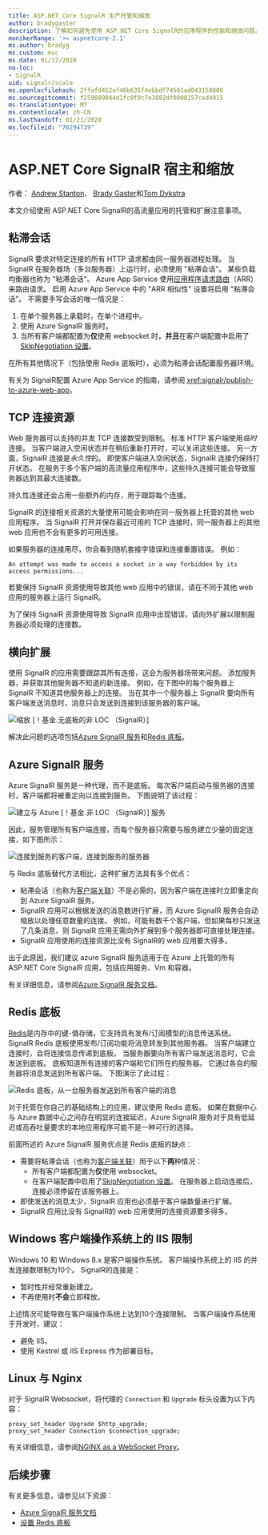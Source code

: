 ```yaml
---
title: ASP.NET Core SignalR 生产托管和缩放
author: bradygaster
description: 了解如何避免使用 ASP.NET Core SignalR的应用程序的性能和缩放问题。
monikerRange: '>= aspnetcore-2.1'
ms.author: bradyg
ms.custom: mvc
ms.date: 01/17/2020
no-loc:
- SignalR
uid: signalr/scale
ms.openlocfilehash: 2ffafd452af46b635f4ebbdf74561ad043158808
ms.sourcegitcommit: f259889044d1fc0f0c7e3882df0008157ced4915
ms.translationtype: MT
ms.contentlocale: zh-CN
ms.lasthandoff: 01/21/2020
ms.locfileid: "76294739"
---
```

# <a name="aspnet-core-opno-locsignalr-hosting-and-scaling"></a>ASP.NET Core SignalR 宿主和缩放

作者： [Andrew Stanton](https://twitter.com/anurse)、 [Brady Gaster](https://twitter.com/bradygaster)和[Tom Dykstra](https://github.com/tdykstra)

本文介绍使用 ASP.NET Core SignalR的高流量应用的托管和扩展注意事项。

## <a name="sticky-sessions"></a>粘滞会话

SignalR 要求对特定连接的所有 HTTP 请求都由同一服务器进程处理。 当 SignalR 在服务器场（多台服务器）上运行时，必须使用 "粘滞会话"。 某些负载均衡器也称为 "粘滞会话"。 Azure App Service 使用[应用程序请求路由](https://docs.microsoft.com/iis/extensions/planning-for-arr/application-request-routing-version-2-overview)（ARR）来路由请求。 启用 Azure App Service 中的 "ARR 相似性" 设置将启用 "粘滞会话"。 不需要手写会话的唯一情况是：

1. 在单个服务器上承载时，在单个进程中。
1. 使用 Azure SignalR 服务时。
1. 当所有客户端都配置为**仅**使用 websocket 时，**并且**在客户端配置中启用了[SkipNegotiation 设置](xref:signalr/configuration#configure-additional-options)。

在所有其他情况下（包括使用 Redis 底板时），必须为粘滞会话配置服务器环境。

有关为 SignalR配置 Azure App Service 的指南，请参阅 <xref:signalr/publish-to-azure-web-app>。

## <a name="tcp-connection-resources"></a>TCP 连接资源

Web 服务器可以支持的并发 TCP 连接数受到限制。 标准 HTTP 客户端使用*临时*连接。 当客户端进入空闲状态并在稍后重新打开时，可以关闭这些连接。 另一方面，SignalR 连接是*永久性*的。 即使客户端进入空闲状态，SignalR 连接仍保持打开状态。 在服务于多个客户端的高流量应用程序中，这些持久连接可能会导致服务器达到其最大连接数。

持久性连接还会占用一些额外的内存，用于跟踪每个连接。

SignalR 的连接相关资源的大量使用可能会影响在同一服务器上托管的其他 web 应用程序。 当 SignalR 打开并保存最近可用的 TCP 连接时，同一服务器上的其他 web 应用也不会有更多的可用连接。

如果服务器的连接用尽，你会看到随机套接字错误和连接重置错误。 例如：

```
An attempt was made to access a socket in a way forbidden by its access permissions...
```

若要保持 SignalR 资源使用导致其他 web 应用中的错误，请在不同于其他 web 应用的服务器上运行 SignalR。

为了保持 SignalR 资源使用导致 SignalR 应用中出现错误，请向外扩展以限制服务器必须处理的连接数。

## <a name="scale-out"></a>横向扩展

使用 SignalR 的应用需要跟踪其所有连接，这会为服务器场带来问题。 添加服务器，并获取其他服务器不知道的新连接。 例如，在下图中的每个服务器上 SignalR 不知道其他服务器上的连接。 当在其中一个服务器上 SignalR 要向所有客户端发送消息时，消息只会发送到连接到该服务器的客户端。

![缩放 [！基金.无底板的非 LOC （SignalR）]](scale/_static/scale-no-backplane.png)

解决此问题的选项包括[Azure SignalR 服务](#azure-signalr-service)和[Redis 底板](#redis-backplane)。

## <a name="azure-opno-locsignalr-service"></a>Azure SignalR 服务

Azure SignalR 服务是一种代理，而不是底板。 每次客户端启动与服务器的连接时，客户端都将被重定向以连接到服务。 下图说明了该过程：

![建立与 Azure [！基金.非 LOC （SignalR）] 服务](scale/_static/azure-signalr-service-one-connection.png)

因此，服务管理所有客户端连接，而每个服务器只需要与服务建立少量的固定连接，如下图所示：

![连接到服务的客户端，连接到服务的服务器](scale/_static/azure-signalr-service-multiple-connections.png)

与 Redis 底板替代方法相比，这种扩展方法具有多个优点：

* 粘滞会话（也称为[客户端关联](/iis/extensions/configuring-application-request-routing-arr/http-load-balancing-using-application-request-routing#step-3---configure-client-affinity)）不是必需的，因为客户端在连接时立即重定向到 Azure SignalR 服务。
* SignalR 应用可以根据发送的消息数进行扩展，而 Azure SignalR 服务会自动缩放以处理任意数量的连接。 例如，可能有数千个客户端，但如果每秒只发送了几条消息，则 SignalR 应用无需向外扩展到多个服务器即可直接处理连接。
* SignalR 应用使用的连接资源比没有 SignalR的 web 应用要大得多。

出于此原因，我们建议 azure SignalR 服务适用于在 Azure 上托管的所有 ASP.NET Core SignalR 应用，包括应用服务、Vm 和容器。

有关详细信息，请参阅[Azure SignalR 服务文档](/azure/azure-signalr/signalr-overview)。

## <a name="redis-backplane"></a>Redis 底板

[Redis](https://redis.io/)是内存中的键-值存储，它支持具有发布/订阅模型的消息传送系统。 SignalR Redis 底板使用发布/订阅功能将消息转发到其他服务器。 当客户端建立连接时，会将连接信息传递到底板。 当服务器要向所有客户端发送消息时，它会发送到底板。 底板知道所有连接的客户端和它们所在的服务器。 它通过各自的服务器将消息发送到所有客户端。 下图演示了此过程：

![Redis 底板，从一台服务器发送到所有客户端的消息](scale/_static/redis-backplane.png)

对于托管在你自己的基础结构上的应用，建议使用 Redis 底板。 如果在数据中心与 Azure 数据中心之间存在明显的连接延迟，Azure SignalR 服务对于具有低延迟或高吞吐量要求的本地应用程序可能不是一种可行的选择。

前面所述的 Azure SignalR 服务优点是 Redis 底板的缺点：

* 需要将粘滞会话（也称为[客户端关联](/iis/extensions/configuring-application-request-routing-arr/http-load-balancing-using-application-request-routing#step-3---configure-client-affinity)）用于以下**两**种情况：
  * 所有客户端都配置为**仅**使用 websocket。
  * 在客户端配置中启用了[SkipNegotiation 设置](xref:signalr/configuration#configure-additional-options)。 
   在服务器上启动连接后，连接必须停留在该服务器上。
* 即使发送的消息太少，SignalR 应用也必须基于客户端数量进行扩展。
* SignalR 应用比没有 SignalR的 web 应用使用的连接资源要多得多。

## <a name="iis-limitations-on-windows-client-os"></a>Windows 客户端操作系统上的 IIS 限制

Windows 10 和 Windows 8.x 是客户端操作系统。 客户端操作系统上的 IIS 的并发连接数限制为10个。 SignalR的连接是：

* 暂时性并经常重新建立。
* 不再使用时**不会**立即释放。

上述情况可能导致在客户端操作系统上达到10个连接限制。 当客户端操作系统用于开发时，建议：

* 避免 IIS。
* 使用 Kestrel 或 IIS Express 作为部署目标。

## <a name="linux-with-nginx"></a>Linux 与 Nginx

对于 SignalR Websocket，将代理的 `Connection` 和 `Upgrade` 标头设置为以下内容：

```
proxy_set_header Upgrade $http_upgrade;
proxy_set_header Connection $connection_upgrade;
```

有关详细信息，请参阅[NGINX as a WebSocket Proxy](https://www.nginx.com/blog/websocket-nginx/)。

## <a name="next-steps"></a>后续步骤

有关更多信息，请参见以下资源：

* [Azure SignalR 服务文档](/azure/azure-signalr/signalr-overview)
* [设置 Redis 底板](xref:signalr/redis-backplane)
